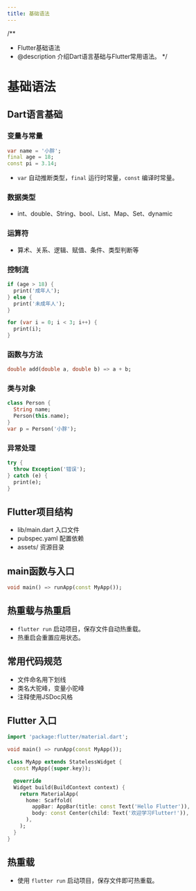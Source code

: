 ```yaml
---
title: 基础语法
---
```


/**
 * Flutter基础语法
 * @description 介绍Dart语言基础与Flutter常用语法。
 */

# 基础语法

## Dart语言基础
### 变量与常量
```dart
var name = '小胖';
final age = 18;
const pi = 3.14;
```
- `var` 自动推断类型，`final` 运行时常量，`const` 编译时常量。

### 数据类型
- int、double、String、bool、List、Map、Set、dynamic

### 运算符
- 算术、关系、逻辑、赋值、条件、类型判断等

### 控制流
```dart
if (age > 18) {
  print('成年人');
} else {
  print('未成年人');
}

for (var i = 0; i < 3; i++) {
  print(i);
}
```

### 函数与方法
```dart
double add(double a, double b) => a + b;
```

### 类与对象
```dart
class Person {
  String name;
  Person(this.name);
}
var p = Person('小胖');
```

### 异常处理
```dart
try {
  throw Exception('错误');
} catch (e) {
  print(e);
}
```

## Flutter项目结构
- lib/main.dart 入口文件
- pubspec.yaml 配置依赖
- assets/ 资源目录

## main函数与入口
```dart
void main() => runApp(const MyApp());
```

## 热重载与热重启
- `flutter run` 启动项目，保存文件自动热重载。
- 热重启会重置应用状态。

## 常用代码规范
- 文件命名用下划线
- 类名大驼峰，变量小驼峰
- 注释使用JSDoc风格

## Flutter 入口
```dart
import 'package:flutter/material.dart';

void main() => runApp(const MyApp());

class MyApp extends StatelessWidget {
  const MyApp({super.key});

  @override
  Widget build(BuildContext context) {
    return MaterialApp(
      home: Scaffold(
        appBar: AppBar(title: const Text('Hello Flutter')),
        body: const Center(child: Text('欢迎学习Flutter!')),
      ),
    );
  }
}
```

## 热重载
- 使用 `flutter run` 启动项目，保存文件即可热重载。 